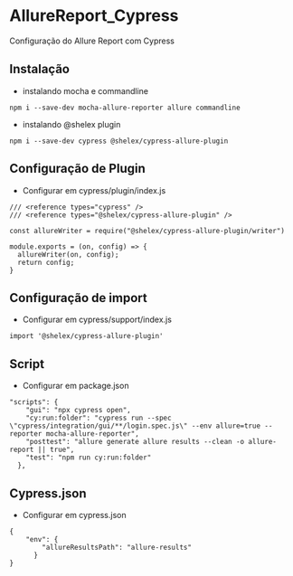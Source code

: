 # AllureReport_Cypress
Configuração do Allure Report com Cypress

## Instalação

* instalando mocha e commandline

```
npm i --save-dev mocha-allure-reporter allure commandline
```

* instalando @shelex plugin

```
npm i --save-dev cypress @shelex/cypress-allure-plugin 
```

## Configuração de Plugin

* Configurar em cypress/plugin/index.js

```
/// <reference types="cypress" />
/// <reference types="@shelex/cypress-allure-plugin" />

const allureWriter = require("@shelex/cypress-allure-plugin/writer")

module.exports = (on, config) => {
  allureWriter(on, config);
  return config;
}
```

## Configuração de import

* Configurar em cypress/support/index.js

```
import '@shelex/cypress-allure-plugin'
```
## Script

* Configurar em package.json

```
"scripts": {
    "gui": "npx cypress open",
    "cy:run:folder": "cypress run --spec \"cypress/integration/gui/**/login.spec.js\" --env allure=true -- reporter mocha-allure-reporter",
    "posttest": "allure generate allure results --clean -o allure-report || true",
    "test": "npm run cy:run:folder"
  },
```

## Cypress.json

* Configurar em cypress.json

```
{
    "env": { 
        "allureResultsPath": "allure-results"
      }
}
```
